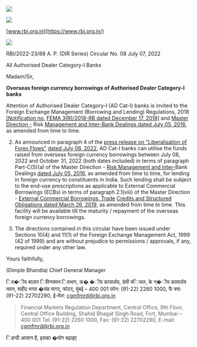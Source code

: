 ![](_page_0_Picture_0.jpeg)

![](_page_0_Picture_1.jpeg)

[www.rbi.org.in](https://www.rbi.org.in/)

![](_page_0_Picture_2.jpeg)

RBI/2022-23/88 A. P. (DIR Series) Circular No. 08 July 07, 2022

All Authorised Dealer Category-I Banks

Madam/Sir,

**Overseas foreign currency borrowings of Authorised Dealer Category-I banks** 

Attention of Authorised Dealer Category-I (AD Cat-I) banks is invited to the Foreign Exchange Management (Borrowing and Lending) Regulations, 2018 [\[Notification no.](https://www.rbi.org.in/Scripts/NotificationUser.aspx?Id=11441&Mode=0)  [FEMA 3\(R\)/2018-RB dated December 17, 2018\]](https://www.rbi.org.in/Scripts/NotificationUser.aspx?Id=11441&Mode=0) and [Master Direction -](https://www.rbi.org.in/Scripts/BS_ViewMasDirections.aspx?id=10485) Risk [Management and Inter-Bank Dealings dated July 05, 2016,](https://www.rbi.org.in/Scripts/BS_ViewMasDirections.aspx?id=10485) as amended from time to time.

2. As announced in paragraph 4 of the [press release on "Liberalisation of Forex Flows"](https://www.rbi.org.in/Scripts/BS_PressReleaseDisplay.aspx?prid=53979)  [dated July 06, 2022,](https://www.rbi.org.in/Scripts/BS_PressReleaseDisplay.aspx?prid=53979) AD Cat-I banks can utilise the funds raised from overseas foreign currency borrowings between July 08, 2022 and October 31, 2022 (both dates included) in terms of paragraph Part-C(5)(a) of the Master Direction - [Risk Management and Inter-](https://www.rbi.org.in/Scripts/BS_ViewMasDirections.aspx?id=10485)Bank Dealings [dated July 05, 2016,](https://www.rbi.org.in/Scripts/BS_ViewMasDirections.aspx?id=10485) as amended from time to time, for lending in foreign currency to constituents in India. Such lending shall be subject to the end-use prescriptions as applicable to External Commercial Borrowings (ECBs) in terms of paragraph 2.1(viii) of the Master Direction - [External Commercial Borrowings, Trade](https://rbi.org.in/Scripts/BS_ViewMasDirections.aspx?id=11510)  [Credits and Structured Obligations dated March 26, 2019,](https://rbi.org.in/Scripts/BS_ViewMasDirections.aspx?id=11510) as amended from time to time. This facility will be available till the maturity / repayment of the overseas foreign currency borrowings.

3. The directions contained in this circular have been issued under Sections 10(4) and 11(1) of the Foreign Exchange Management Act, 1999 (42 of 1999) and are without prejudice to permissions / approvals, if any, required under any other law.

Yours faithfully,

 (Dimple Bhandia) Chief General Manager

िव�ीय बाज़ार िविनयमन िवभाग, क� �ीय कायार्लय, 9वी मंिजल, के न्�ीय कायार्लय भवन, शहीद भगत �संह मागर्, फोटर्, मुंबई – 400 001 फोन: (91-22) 2260 1000, फै क्स: (91-22) 22702290, ई-मेल: cgmfmrd@rbi.org.in

> Financial Markets Regulation Department, Central Office, 9th Floor, Central Office Building, Shahid Bhagat Singh Road, Fort, Mumbai – 400 001 Tel: (91-22) 2260 1000, Fax: (91-22) 22702290, E-mail: cgmfmrd@rbi.org.in

िहन्दी आसान है, इसका �योग बढ़ाइए